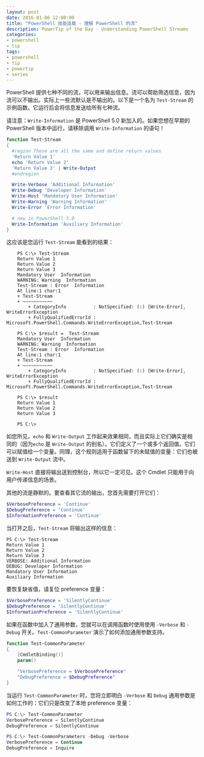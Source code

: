 ```yaml
---
layout: post
date: 2016-01-06 12:00:00
title: "PowerShell 技能连载 - 理解 PowerShell 的流"
description: PowerTip of the Day - Understanding PowerShell Streams
categories:
- powershell
- tip
tags:
- powershell
- tip
- powertip
- series
---
```

PowerShell 提供七种不同的流，可以用来输出信息。流可以帮助筛选信息，因为流可以不输出。实际上一些流默认是不输出的。以下是一个名为 `Test-Stream` 的示例函数。它运行后会将信息发送给所有七种流。

请注意：`Write-Information` 是 PowerShell 5.0 新加入的。如果您想在早期的 PowerShell 版本中运行，请移除调用 `Write-Information` 的语句！

```powershell
function Test-Stream
{
  #region These are all the same and define return values
  'Return Value 1'
  echo 'Return Value 2'
  'Return Value 3' | Write-Output
  #endregion

  Write-Verbose 'Additional Information'
  Write-Debug 'Developer Information'
  Write-Host 'Mandatory User Information'
  Write-Warning 'Warning Information'
  Write-Error 'Error Information'

  # new in PowerShell 5.0
  Write-Information 'Auxiliary Information'
}
```

这应该是您运行 `Test-Stream` 能看到的结果：

```shell
    PS C:\> Test-Stream
    Return Value 1
    Return Value 2
    Return Value 3
    Mandatory User  Information
    WARNING: Warning  Information
    Test-Stream : Error  Information
    At line:1 char:1
    + Test-Stream
    + ~~~~~~~~~~~
        + CategoryInfo          : NotSpecified: (:) [Write-Error],  WriteErrorException
        + FullyQualifiedErrorId : Microsoft.PowerShell.Commands.WriteErrorException,Test-Stream

    PS C:\> $result =  Test-Stream
    Mandatory User  Information
    WARNING: Warning  Information
    Test-Stream : Error  Information
    At line:1 char:1
    + Test-Stream
    + ~~~~~~~~~~~
        + CategoryInfo          : NotSpecified: (:) [Write-Error],  WriteErrorException
        + FullyQualifiedErrorId :  Microsoft.PowerShell.Commands.WriteErrorException,Test-Stream

    PS C:\> $result
    Return Value 1
    Return Value 2
    Return Value 3

    PS C:\>
```

如您所见，`echo` 和 `Write-Output` 工作起来效果相同，而且实际上它们确实是相同的（因为`echo` 是 `Write-Output` 的别名）。它们定义了一个或多个返回值。它们可以赋值给一个变量。同理，这个规则适用于函数留下的未赋值的变量：它们也被送到 `Write-Output` 流中。

`Write-Host` 直接将输出送到控制台，所以它一定可见。这个 Cmdlet 只能用于向用户传递信息的场景。

其他的流是静默的。要查看其它流的输出，您首先需要打开它们：

```powershell
$VerbosePreference = 'Continue'
$DebugPreference = 'Continue'
$InformationPreference = 'Continue'
```

当打开之后，`Test-Stream` 将输出这样的信息：

```shell
PS C:\> Test-Stream
Return Value 1
Return Value 2
Return Value 3
VERBOSE: Additional Information
DEBUG: Developer Information
Mandatory User Information
Auxiliary Information
```

要恢复缺省值，请复位 preference 变量：

```powershell
$VerbosePreference = 'SilentlyContinue'
$DebugPreference = 'SilentlyContinue'
$InformationPreference = 'SilentlyContinue'
```


如果在函数中加入了通用参数，您就可以在调用函数时使用使用 `-Verbose` 和 `-Debug` 开关。`Test-CommonParameter` 演示了如何添加通用参数支持。

```powershell
function Test-CommonParameter
{
    [CmdletBinding()]
    param()

    "VerbosePreference = $VerbosePreference"
    "DebugPreference = $DebugPreference"
}
```

当运行 `Test-CommonParameter` 时，您将立即明白 `-Verbose` 和 `Debug` 通用参数是如何工作的：它们只是改变了本地 preference 变量：

```powershell
PS C:\> Test-CommonParameter
VerbosePreference = SilentlyContinue
DebugPreference = SilentlyContinue

PS C:\> Test-CommonParameters -Debug -Verbose
VerbosePreference = Continue
DebugPreference = Inquire
```

<!--本文国际来源：[Understanding PowerShell Streams](http://community.idera.com/powershell/powertips/b/tips/posts/understanding-powershell-streams)-->
